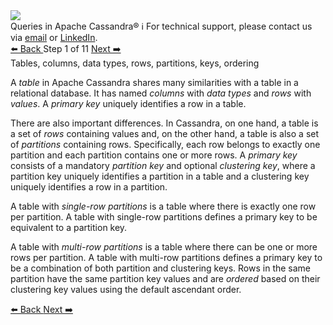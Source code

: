<!-- TOP -->
<div class="top">
  <img src="https://datastax-academy.github.io/katapod-shared-assets/images/ds-academy-logo.svg" />
  <div class="scenario-title-section">
    <span class="scenario-title">Queries in Apache Cassandra®</span>
    <span class="scenario-subtitle">ℹ️ For technical support, please contact us via <a href="mailto:aleksandr.volochnev@datastax.com">email</a> or <a href="https://dtsx.io/aleks">LinkedIn</a>.</span>
  </div>
</div>

<!-- NAVIGATION -->
<div id="navigation-top" class="navigation-top">
 <a href='command:katapod.loadPage?[{"step":"intro"}]' 
   class="btn btn-dark navigation-top-left">⬅️ Back
 </a>
<span class="step-count"> Step 1 of 11</span>
 <a href='command:katapod.loadPage?[{"step":"step2-astra"}]' 
    class="btn btn-dark navigation-top-right">Next ➡️
  </a>
</div>

<!-- CONTENT -->

<div class="step-title">Tables, columns, data types, rows, partitions, keys, ordering</div>

A *table* in Apache Cassandra shares many similarities with a table in a relational database. It has named *columns* with *data types* and *rows* with *values*. A *primary key* uniquely identifies a row in a table. 

There are also important differences. In Cassandra, on one hand, a table is a set of *rows* containing values and, on the other hand,
a table is also a set of *partitions* containing rows. Specifically, each row belongs to exactly one partition and each partition contains one or more rows. A *primary key* consists of a mandatory *partition key* and optional *clustering key*, where
a partition key uniquely identifies a partition in a table and a clustering key uniquely identifies a row in a partition.

A table with *single-row partitions* is a table where there is exactly one row per partition. A table 
with single-row partitions defines a primary key to be equivalent to a partition key.  

A table with *multi-row partitions* is a table where there can be one or more rows per partition. A table 
with multi-row partitions defines a primary key to be a combination of both partition and clustering keys. Rows in the 
same partition have the same partition key values and are *ordered* based on their clustering key values using the default ascendant order.

<!-- NAVIGATION -->
<div id="navigation-bottom" class="navigation-bottom">
 <a href='command:katapod.loadPage?[{"step":"intro"}]'
   class="btn btn-dark navigation-bottom-left">⬅️ Back
 </a>
 <a href='command:katapod.loadPage?[{"step":"step2-astra"}]'
    class="btn btn-dark navigation-bottom-right">Next ➡️
  </a>
</div>

